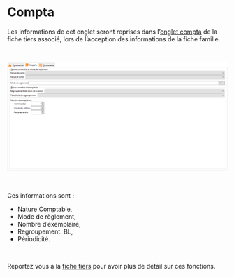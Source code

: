 # Compta



Les informations de cet onglet seront reprises dans l’[onglet 
 compta](../../3/Client/ClientOngletCompta.md) de la fiche tiers associé, lors de l’acception des informations 
 de la fiche famille.


 


![](OngletCompta.png)


 


Ces informations sont :


* Nature 
 Comptable,
* Mode 
 de règlement,
* Nombre 
 d’exemplaire,
* Regroupement. 
 BL,
* Périodicité.


 


Reportez vous à la [fiche 
 tiers](../../3/Client/ClientOngletCompta.md) pour avoir plus de détail sur ces fonctions.


